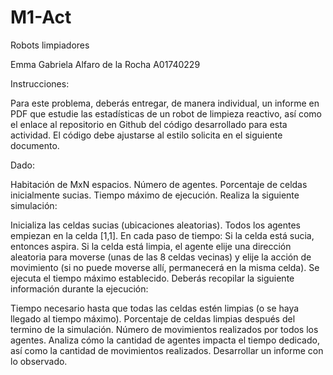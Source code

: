 # M1-Act
Robots limpiadores

Emma Gabriela Alfaro de la Rocha
A01740229

Instrucciones: 

Para este problema, deberás entregar, de manera individual, un informe en PDF que estudie las estadísticas de un robot de limpieza reactivo, así como el enlace al repositorio en Github del código desarrollado para esta actividad. El código debe ajustarse al estilo solicita en el siguiente documento.

Dado:

Habitación de MxN espacios.
Número de agentes.
Porcentaje de celdas inicialmente sucias.
Tiempo máximo de ejecución.
Realiza la siguiente simulación:

Inicializa las celdas sucias (ubicaciones aleatorias).
Todos los agentes empiezan en la celda [1,1].
En cada paso de tiempo:
Si la celda está sucia, entonces aspira.
Si la celda está limpia, el agente elije una dirección aleatoria para moverse (unas de las 8 celdas vecinas) y elije la acción de movimiento (si no puede moverse allí, permanecerá en la misma celda).
Se ejecuta el tiempo máximo establecido.
Deberás recopilar la siguiente información durante la ejecución:

Tiempo necesario hasta que todas las celdas estén limpias (o se haya llegado al tiempo máximo).
Porcentaje de celdas limpias después del termino de la simulación.
Número de movimientos realizados por todos los agentes.
Analiza cómo la cantidad de agentes impacta el tiempo dedicado, así como la cantidad de movimientos realizados. Desarrollar un informe con lo observado.
